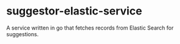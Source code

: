 # suggestor-elastic-service
A service written in go that fetches records from Elastic Search for suggestions.
